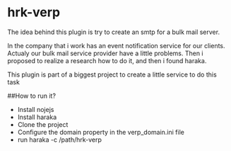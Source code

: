 # hrk-verp
The idea behind this plugin is try to create an smtp for a bulk mail server.

In the company that i work has an event notification service for our clients.
Actualy our bulk mail service provider have a little problems.
Then i proposed to realize a research how to do it, and then i found haraka.

This plugin is part of a biggest project to create a little service to do this task

##How to run it?
* Install nojejs
* Install haraka
* Clone the project
* Configure the domain property in the verp_domain.ini file
* run haraka -c /path/hrk-verp
